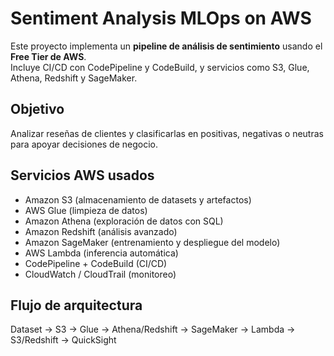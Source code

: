 # Sentiment Analysis MLOps on AWS

Este proyecto implementa un **pipeline de análisis de sentimiento** usando el **Free Tier de AWS**.  
Incluye CI/CD con CodePipeline y CodeBuild, y servicios como S3, Glue, Athena, Redshift y SageMaker.  

## Objetivo
Analizar reseñas de clientes y clasificarlas en positivas, negativas o neutras para apoyar decisiones de negocio.

## Servicios AWS usados
- Amazon S3 (almacenamiento de datasets y artefactos)
- AWS Glue (limpieza de datos)
- Amazon Athena (exploración de datos con SQL)
- Amazon Redshift (análisis avanzado)
- Amazon SageMaker (entrenamiento y despliegue del modelo)
- AWS Lambda (inferencia automática)
- CodePipeline + CodeBuild (CI/CD)
- CloudWatch / CloudTrail (monitoreo)

## Flujo de arquitectura
Dataset → S3 → Glue → Athena/Redshift → SageMaker → Lambda → S3/Redshift → QuickSight
